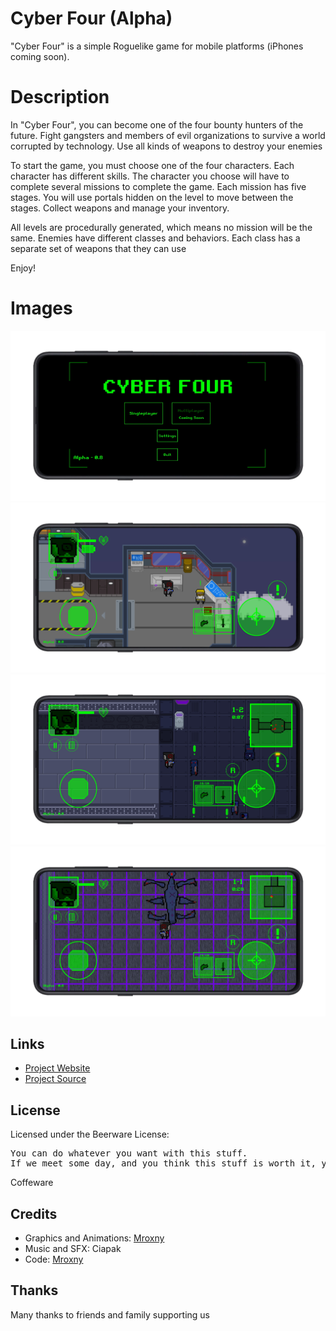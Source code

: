 # Cyber Four (Alpha)

"Cyber Four" is a simple Roguelike game for mobile platforms (iPhones coming soon).

Description
====
In "Cyber Four", you can become one of the four bounty hunters of the future. Fight gangsters and members of evil organizations to survive a world corrupted by technology. Use all kinds of weapons to destroy your enemies

To start the game, you must choose one of the four characters. Each character has different skills. The character you choose will have to complete several missions to complete the game. Each mission has five stages. You will use portals hidden on the level to move between the stages. Collect weapons and manage your inventory.

All levels are procedurally generated, which means no mission will be the same. Enemies have different classes and behaviors. Each class has a separate set of weapons that they can use

Enjoy!

Images
=====

![Cyber Four Screenshot](static/img_3.png)
![Cyber Four Screenshot](static/img_4.png)
![Cyber Four Screenshot](static/img_2.png)
![Cyber Four Screenshot](static/img_1.png)



Links
-----

* [Project Website](https://mroxny.github.io/projects/project_cf)
* [Project Source](https://github.com/Mroxny/Cyber_Four/)


License
-------

Licensed under the Beerware License:

<pre>
You can do whatever you want with this stuff.
If we meet some day, and you think this stuff is worth it, you can buy us a beer (or basically anything else) in return.
</pre>

Coffeware

Credits
-------

* Graphics and Animations: [Mroxny](https://mroxny.github.io/about.html)
* Music and SFX: Ciapak
* Code: [Mroxny](https://mroxny.github.io/about.html)

Thanks
------

Many thanks to friends and family supporting us



